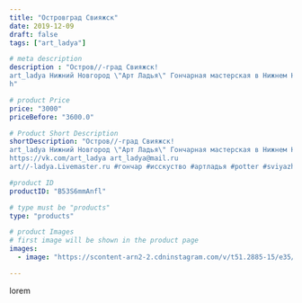 ```yaml
---
title: "Островград Свияжск"
date: 2019-12-09
draft: false
tags: ["art_ladya"]

# meta description
description : "Остров//-град Свияжск! 
art_ladya Нижний Новгород \"Арт Ладья\" Гончарная мастерская в Нижнем Новгороде. Изготовление керамики и мастер//-классы по обучению. 
h"

# product Price
price: "3000"
priceBefore: "3600.0"

# Product Short Description
shortDescription: "Остров//-град Свияжск! 
art_ladya Нижний Новгород \"Арт Ладья\" Гончарная мастерская в Нижнем Новгороде. Изготовление керамики и мастер//-классы по обучению. 
https://vk.com/art_ladya art_ladya@mail.ru 
art//-ladya.Livemaster.ru #гончар #исскуство #артладья #potter #sviyazhsk #керамикаручнаяработа #гончарнаямастерская #природа #handmade #посудаизглины #керамика #гончарнаяпосуда #эксклюзивнаякерамика #dishes #гамаюн #ceramicar #nntoday #claygoods #фестиваль #earthenware #ceramic #design #artladya #солнце #нижнийновгород #ceramicart #свияжск #гончарныйкруг #clay #авторскаякерамика"

#product ID
productID: "B53S6mmAnfl"

# type must be "products"
type: "products"

# product Images
# first image will be shown in the product page
images:
  - image: "https://scontent-arn2-2.cdninstagram.com/v/t51.2885-15/e35/70436741_567062097404400_4907549479719902309_n.jpg?tp=1&_nc_ht=scontent-arn2-2.cdninstagram.com&_nc_cat=100&_nc_ohc=tiXXMfqkQycAX-dsjtO&ccb=7-4&oh=867eab5e7d7a11b4e01a43d0270bbc5e&oe=60838584&_nc_sid=86f79a&ig_cache_key=MjE5NTMwNjUzNTM3MzE0MTk4OQ%3D%3D.2-ccb7-4"

---
```

lorem
